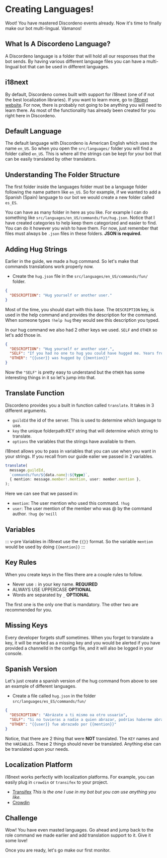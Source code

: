 # Creating Languages!

Woot! You have mastered Discordeno events already. Now it's time to finally make
our bot multi-lingual. Vàmanos!

## What Is A Discordeno Language?

A Discordeno language is a folder that will hold all our responses that the bot
sends. By having various different language files you can have a multi-lingual
bot that can be used in different languages.

## i18next

By default, Discordeno comes built with support for i18next (one of if not the
best localization libraries). If you want to learn more, go to
[i18next website](https://www.i18next.com/). For now, there is probably not
going to be anything you will need to learn there. As most of the functionality
has already been created for you right here in Discordeno.

## Default Language

The default language with Discordeno is American English which uses the name
`en_US`. So when you open the `src/languages/` folder you will find a folder
called `en_US`. This is where all the strings can be kept for your bot that can
be easily translated by other translators.

## Understanding The Folder Structure

The first folder inside the languages folder must be a language folder following
the name pattern like `en_US`. So for example, if we wanted to add a Spanish
(Spain) language to our bot we would create a new folder called `es_ES`.

You can have as many folder in here as you like. For example I can do something
like `src/languages/en_US/commands/fun/hug.json`. Notice that I have created
categories to help keep them categorized and easier to find. You can do it
however you wish to have them. For now, just remember that files must always be
`.json` files in these folders. **JSON is required.**

## Adding Hug Strings

Earlier in the guide, we made a hug command. So let's make that commands
translations work properly now.

- Create the `hug.json` file in the `src/languages/en_US/commands/fun/` folder.

```json
{
  "DESCRIPTION": "Hug yourself or another user."
}
```

Most of the time, you should start with this base. The `DESCRIPTION` key, is
used in the help command and provides the description for the command. When
someone types `!help hug` they would see this description you typed.

In our hug command we also had 2 other keys we used. `SELF` and `OTHER` so let's
add those in.

```json
{
  "DESCRIPTION": "Hug yourself or another user.",
  "SELF": "If you had no one to hug you could have hugged me. Years from now, when you're thinking about me, you're gonna say: 'How did I ever get along without that wonderful, constant companion?' *Woof.*",
  "OTHER": "{{user}} was hugged by {{mention}}"
}
```

Now the `"SELF"` is pretty easy to understand but the `OTHER` has some
interesting things in it so let's jump into that.

## Translate Function

Discordeno provides you a built in function called `translate`. It takes in 3
different arguments.

- `guildId` the id of the server. This is used to determine which language to
  use.
- `key` the unique folderpath:KEY string that will determine which string to
  translate.
- `options` the variables that the strings have available to them.

i18next allows you to pass in variables that you can use when you want in your
strings. If you recall from our guide ealier we passed in 2 variables.

```ts
translate(
  message.guildId,
  `commands/fun/${data.name}:${type}`,
  { mention: message.member!.mention, user: member.mention },
);
```

Here we can see that we passed in:

- `mention`: The user mention who used this command. `!hug`
- `user`: The user mention of the member who was @ by the command author.
  `!hug @o'neill`

## Variables

::: v-pre Variables in i18next use the `{{}}` format. So the variable `mention`
would be used by doing `{{mention}}` :::

## Key Rules

When you create keys in the files there are a couple rules to follow.

- Never use `:` in your key name. **REQUIRED**
- ALWAYS USE UPPERCASE **OPTIONAL**
- Words are separated by `_` **OPTIONAL**

The first one is the only one that is mandatory. The other two are recommended
for you.

## Missing Keys

Every developer forgets stuff sometimes. When you forget to translate a key, it
will be marked as a missing key and you would be alerted if you have provided a
channelId in the configs file, and it will also be logged in your console.

## Spanish Version

Let's just create a spanish version of the hug command from above to see an
example of different languages.

- Create a file called `hug.json` in the folder
  `src/languages/es_ES/commands/fun/`

```json
{
  "DESCRIPTION": "Abrázate a ti mismo oa otro usuario",
  "SELF": "Si no tuvieras a nadie a quien abrazar, podrías haberme abrazado. Años a partir de ahora, cuando estés pensando en mí, dirás: '¿Cómo me las arreglé sin esa maravillosa y constante compañera?' *Guau.*",
  "OTHER": "{{user}} fue abrazado por {{mention}}"
}
```

Notice, that there are 2 thing that were **NOT** translated. The `KEY` names and
the `VARIABLES`. These 2 things should never be translated. Anything else can be
translated upon your needs.

## Localization Platform

i18next works perfectly with localization platforms. For example, you can easily
plug in `crowdin` or `transifex` to your project.

- [Transifex](https://www.transifex.com/) _This is the one I use in my bot but
  you can use anything you like._
- [Crowdin](https://crowdin.com/)

## Challenge

Wow! You have even masted languages. Go ahead and jump back to the role command
we made earlier and add translation support to it. Give it some love!

Once you are ready, let's go make our first monitor.
